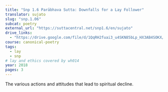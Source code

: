 ```yaml
---
title: "Snp 1.6 Parābhava Sutta: Downfalls for a Lay Follower"
translator: sujato
slug: "snp.1.06"
subcat: poetry
external_url: "https://suttacentral.net/snp1.6/en/sujato"
drive_links:
  - "https://drive.google.com/file/d/1QqRH2fuai3_u4SKN85bLp_HX3AB4SOKX/view?usp=drivesdk"
course: canonical-poetry
tags:
  - lay
  - snp
# lay and ethics covered by wh014
year: 2018
pages: 3
---
```


The various actions and attitudes that lead to spiritual decline.

